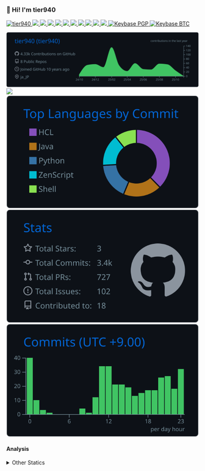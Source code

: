 ### 👋 Hi! I'm tier940

<p align="left"> 
  <a href="https://github.com/tier940/tier940/">
    <img src="https://komarev.com/ghpvc/?username=tier940" alt="tier940" />
  </a>
  <a href="http://twitter.com/tier940">
    <img height="20" src="https://img.shields.io/twitter/follow/tier940?label=Twitter&logo=twitter&style=flat" />
  </a>
  <a href="https://github.com/tier940">
    <img height="20" src="https://img.shields.io/github/followers/tier940?label=follow&logo=github&style=flat" />
  </a>
  <a href="https://www.reddit.com/user/tier940">
    <img height="20" src="https://img.shields.io/reddit/user-karma/combined/tier940?label=Reddit&logo=reddit&style=flat" />
  </a>
  <a href="https://stackoverflow.com/users/17317833/tier940">
    <img height="20" src="https://img.shields.io/stackexchange/stackoverflow/r/17317833?label=StackOverflow&logo=stack-overflow&style=flat" />
  </a>
  <a href="https://zenn.dev/tier940">
    <img height="20" src="https://zenn.badge.nikaera.com/s/tier940/likes" />
  </a>
  <a href="https://zenn.dev/tier940">
    <img height="20" src="https://zenn.badge.nikaera.com/s/tier940/followers" />
  </a>
  <a href="https://zenn.dev/tier940">
    <img height="20" src="https://zenn.badge.nikaera.com/s/tier940/articles" />
  </a>
  <a href="http://qiita.com/tier940">
    <img height="20" src="https://qiita-badge.apiapi.app/s/tier940/posts.svg" />
  </a>
  <a href="http://qiita.com/tier940">
    <img height="20" src="https://qiita-badge.apiapi.app/s/tier940/contributions.svg" />
  </a>
  <a href="https://github.com/tier940/tier940/">
    <img height="20" src="https://github.com/tier940/tier940/actions/workflows/main.yml/badge.svg" />
  </a>
  <a href="https://keybase.io/tier940">
    <img alt="Keybase PGP" src="https://img.shields.io/keybase/pgp/tier940">
  </a>
  <a href="https://keybase.io/tier940">
    <img alt="Keybase BTC" src="https://img.shields.io/keybase/btc/tier940">
  </a>
</p>

[![](https://raw.githubusercontent.com/tier940/tier940/main/profile-summary-card-output/github_dark/0-profile-details.svg)](https://github.com/vn7n24fzkq/github-profile-summary-cards)
[![](https://raw.githubusercontent.com/tier940/tier940/main/profile-summary-card-output/github_dark/1-repos-per-language.svg)](https://github.com/vn7n24fzkq/github-profile-summary-cards) [![](https://raw.githubusercontent.com/tier940/tier940/main/profile-summary-card-output/github_dark/2-most-commit-language.svg)](https://github.com/vn7n24fzkq/github-profile-summary-cards)
[![](https://raw.githubusercontent.com/tier940/tier940/main/profile-summary-card-output/github_dark/3-stats.svg)](https://github.com/vn7n24fzkq/github-profile-summary-cards) [![](https://raw.githubusercontent.com/tier940/tier940/main/profile-summary-card-output/github_dark/4-productive-time.svg)](https://github.com/vn7n24fzkq/github-profile-summary-cards)


#### Analysis
<!-- <img height="150" src="https://github.com/tier940/tier940/blob/master/images/stat.svg" alt="Alternative Text"/> -->

<details>
  <summary>Other Statics</summary>
  <!--START_SECTION:waka-->
![Code Time](http://img.shields.io/badge/Code%20Time-5%2C275%20hrs%2020%20mins-blue)

**🐱 My GitHub Data** 

> 📦 46.0 kB Used in GitHub's Storage 
 > 
> 💼 Opted to Hire
 > 
> 📜 13 Public Repositories 
 > 
> 🔑 6 Private Repositories 
 > 
**I'm an Early 🐤** 

```text
🌞 Morning                2490 commits        ████░░░░░░░░░░░░░░░░░░░░░   16.48 % 
🌆 Daytime                5529 commits        █████████░░░░░░░░░░░░░░░░   36.60 % 
🌃 Evening                5521 commits        █████████░░░░░░░░░░░░░░░░   36.55 % 
🌙 Night                  1566 commits        ███░░░░░░░░░░░░░░░░░░░░░░   10.37 % 
```
📅 **I'm Most Productive on Saturday** 

```text
Monday                   1564 commits        ███░░░░░░░░░░░░░░░░░░░░░░   10.35 % 
Tuesday                  2388 commits        ████░░░░░░░░░░░░░░░░░░░░░   15.81 % 
Wednesday                1828 commits        ███░░░░░░░░░░░░░░░░░░░░░░   12.10 % 
Thursday                 1551 commits        ███░░░░░░░░░░░░░░░░░░░░░░   10.27 % 
Friday                   2187 commits        ████░░░░░░░░░░░░░░░░░░░░░   14.48 % 
Saturday                 2879 commits        █████░░░░░░░░░░░░░░░░░░░░   19.06 % 
Sunday                   2709 commits        ████░░░░░░░░░░░░░░░░░░░░░   17.93 % 
```


📊 **This Week I Spent My Time On** 

```text
🕑︎ Time Zone: Asia/Tokyo

💬 Programming Languages: 
Other                    33 hrs 24 mins      ██████████████████░░░░░░░   70.69 % 
YAML                     7 hrs 45 mins       ████░░░░░░░░░░░░░░░░░░░░░   16.41 % 
Markdown                 2 hrs 19 mins       █░░░░░░░░░░░░░░░░░░░░░░░░   04.91 % 
Bash                     1 hr 48 mins        █░░░░░░░░░░░░░░░░░░░░░░░░   03.83 % 
Gradle                   32 mins             ░░░░░░░░░░░░░░░░░░░░░░░░░   01.16 % 

🔥 Editors: 
Chrome                   35 hrs 29 mins      ███████████████████░░░░░░   75.08 % 
VS Code                  9 hrs 48 mins       █████░░░░░░░░░░░░░░░░░░░░   20.75 % 
Edge                     1 hr 21 mins        █░░░░░░░░░░░░░░░░░░░░░░░░   02.86 % 
IntelliJ IDEA            37 mins             ░░░░░░░░░░░░░░░░░░░░░░░░░   01.31 % 

💻 Operating System: 
Windows                  37 hrs 41 mins      ████████████████████░░░░░   79.72 % 
Linux                    9 hrs 35 mins       █████░░░░░░░░░░░░░░░░░░░░   20.28 % 
```

**I Mostly Code in Java** 

```text
Java                     13 repos            ████████████░░░░░░░░░░░░░   48.15 % 
Shell                    3 repos             ███░░░░░░░░░░░░░░░░░░░░░░   11.11 % 
ZenScript                3 repos             ███░░░░░░░░░░░░░░░░░░░░░░   11.11 % 
Python                   2 repos             ██░░░░░░░░░░░░░░░░░░░░░░░   07.41 % 
HTML                     1 repo              █░░░░░░░░░░░░░░░░░░░░░░░░   03.70 % 
```



**Timeline**

![Lines of Code chart](https://raw.githubusercontent.com/tier940/tier940/main/assets/bar_graph.png)


 Last Updated on 23/02/2025 00:10:38 UTC
<!--END_SECTION:waka-->
</details>
